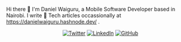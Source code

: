 Hi there 👋 I'm Daniel Waiguru, a Mobile Software Developer based in Nairobi.
I write :pencil: Tech articles occassionally at https://danielwaiguru.hashnode.dev/ .

<p align="center">
	<a href="https://twitter.com/_danielwaiguru"><img src="https://img.shields.io/twitter/follow/WajahatKarim?label=@WajahatKarim&style=social" alt="Twitter"></a>  
	<a href="https://www.linkedin.com/in/daniel-waiguru-6bb1a3198/"><img src="https://img.shields.io/badge/LinkedIn--_.svg?style=social&logo=linkedin" alt="LinkedIn"></a>  
  <a href="https://github.com/DanielWaiguru91"><img src="https://img.shields.io/github/followers/wajahatkarim3.svg?label=GitHub&style=social" alt="GitHub"></a>  
	
</p>
<!--
**DanielWaiguru91/DanielWaiguru91** is a ✨ _special_ ✨ repository because its `README.md` (this file) appears on your GitHub profile.

Here are some ideas to get you started:

- 🔭 I’m currently working on ...
- 🌱 I’m currently learning Mudularization Architecture in Android
- 👯 I’m looking to collaborate on android 
- 🤔 I’m looking for help with ...
- 💬 Ask me about ...
- 📫 How to reach me: ...
- 😄 Pronouns: ...
- ⚡ Fun fact: ...
![Visitor Count](https://profile-counter.glitch.me/DanielWaiguru91/count.svg)
-->
